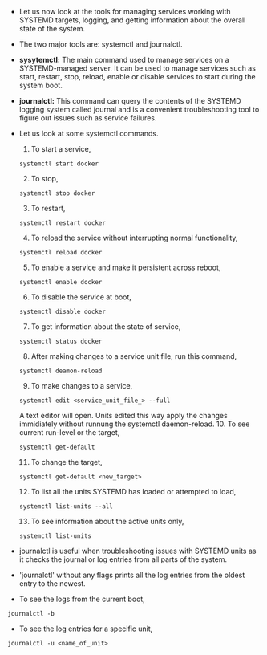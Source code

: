 * Let us now look at the tools for managing services working with SYSTEMD targets, logging, and getting information about the overall state of the system. 

* The two major tools are: systemctl and journalctl. 

* <b>sysytemctl:</b> The main command used to manage services on a SYSTEMD-managed server. It can be used to manage services such as start, restart, stop, reload, enable or disable services to start during the system boot. 

* <b>journalctl:</b> This command can query the contents of the SYSTEMD logging system called journal and is a convenient troubleshooting tool to figure out issues such as service failures. 

* Let us look at some systemctl commands.

   1. To start a service, 
   ```
   systemctl start docker
   ```
   2. To stop,
   ```
   systemctl stop docker
   ```
   3. To restart,
   ```
   systemctl restart docker
   ```
   4. To reload the service without interrupting normal functionality,
   ```
   systemctl reload docker 
   ```
   5. To enable a service and make it persistent across reboot,
   ```
   systemctl enable docker
   ```
   6. To disable the service at boot,
   ```
   systemctl disable docker
   ```
   7. To get information about the state of service,
   ```
   systemctl status docker
   ```
   8. After making changes to a service unit file, run this command,
   ```
   systemctl deamon-reload 
   ```
   9. To make changes to a service,
   ```
   systemctl edit <service_unit_file_> --full 
   ```
   A text editor will open. Units edited this way apply the changes immidiately without runnung the systemctl daemon-reload.
   10. To see current run-level or the target, 
   ```
   systemctl get-default
   ```
   11. To change the target,
   ```
   systemctl get-default <new_target>
   ```
   12. To list all the units SYSTEMD has loaded or attempted to load,
   ```
   systemctl list-units --all 
   ```
   13. To see information about the active units only,
   ```
   systemctl list-units
   ```
   
* journalctl is useful when troubleshooting issues with SYSTEMD units as it checks the journal or log entries from all parts of the system. 

* 'journalctl' without any flags prints all the log entries from the oldest entry to the newest. 

* To see the logs from the current boot, 

```
journalctl -b
```

* To see the log entries for a specific unit, 

```
journalctl -u <name_of_unit>
```






